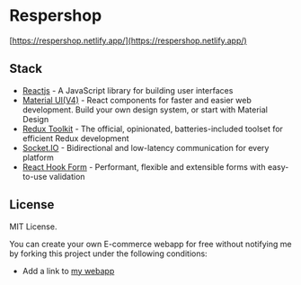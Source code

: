 # Respershop

[https://respershop.netlify.app/](https://respershop.netlify.app/)


## Stack

- [Reactjs](https://reactjs.org/) - A JavaScript library for building user interfaces
- [Material UI(V4)](https://v4.mui.com/) - React components for faster and easier web development. Build your own design system, or start with Material Design
- [Redux Toolkit](https://redux-toolkit.js.org/) - The official, opinionated, batteries-included toolset for efficient Redux development
- [Socket.IO](https://socket.io/) - Bidirectional and low-latency communication for every platform
- [React Hook Form](https://react-hook-form.com/) - Performant, flexible and extensible forms with easy-to-use validation

## License

MIT License.

You can create your own E-commerce webapp for free without notifying me by forking this project under the following conditions:

- Add a link to [my webapp](https://respershop.netlify.app/)
